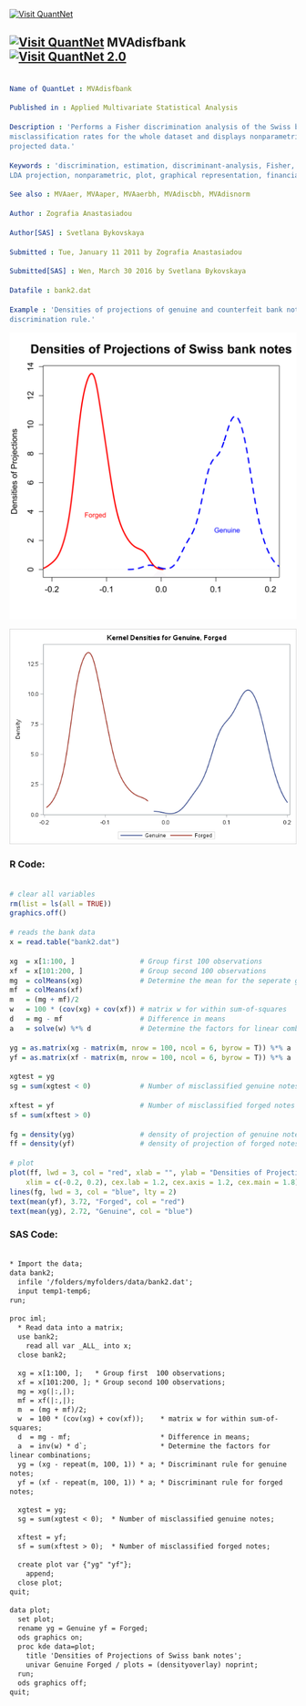
[<img src="https://github.com/QuantLet/Styleguide-and-FAQ/blob/master/pictures/banner.png" width="880" alt="Visit QuantNet">](http://quantlet.de/index.php?p=info)

## [<img src="https://github.com/QuantLet/Styleguide-and-Validation-procedure/blob/master/pictures/qloqo.png" alt="Visit QuantNet">](http://quantlet.de/) **MVAdisfbank** [<img src="https://github.com/QuantLet/Styleguide-and-Validation-procedure/blob/master/pictures/QN2.png" width="60" alt="Visit QuantNet 2.0">](http://quantlet.de/d3/ia)

```yaml

Name of QuantLet : MVAdisfbank

Published in : Applied Multivariate Statistical Analysis

Description : 'Performs a Fisher discrimination analysis of the Swiss bank notes, computes the
misclassification rates for the whole dataset and displays nonparametric density estimates of the
projected data.'

Keywords : 'discrimination, estimation, discriminant-analysis, Fisher, density, projection, Fisher
LDA projection, nonparametric, plot, graphical representation, financial, sas'

See also : MVAaer, MVAaper, MVAaerbh, MVAdiscbh, MVAdisnorm

Author : Zografia Anastasiadou

Author[SAS] : Svetlana Bykovskaya

Submitted : Tue, January 11 2011 by Zografia Anastasiadou

Submitted[SAS] : Wen, March 30 2016 by Svetlana Bykovskaya

Datafile : bank2.dat

Example : 'Densities of projections of genuine and counterfeit bank notes by Fisher''''s
discrimination rule.'

```

![Picture1](MVAdisfbank.png)

![Picture2](MVAdisfbank_sas.png)


### R Code:
```r

# clear all variables
rm(list = ls(all = TRUE))
graphics.off()

# reads the bank data
x = read.table("bank2.dat")

xg  = x[1:100, ]                # Group first 100 observations    
xf  = x[101:200, ]              # Group second 100 observations
mg  = colMeans(xg)              # Determine the mean for the seperate groups and overall sample
mf  = colMeans(xf)
m   = (mg + mf)/2
w   = 100 * (cov(xg) + cov(xf)) # matrix w for within sum-of-squares
d   = mg - mf                   # Difference in means
a   = solve(w) %*% d            # Determine the factors for linear combinations

yg = as.matrix(xg - matrix(m, nrow = 100, ncol = 6, byrow = T)) %*% a  # Discriminant rule for genuine notes
yf = as.matrix(xf - matrix(m, nrow = 100, ncol = 6, byrow = T)) %*% a  # Discriminant rule for forged notes

xgtest = yg
sg = sum(xgtest < 0)            # Number of misclassified genuine notes

xftest = yf                     # Number of misclassified forged notes
sf = sum(xftest > 0)

fg = density(yg)                # density of projection of genuine notes
ff = density(yf)                # density of projection of forged notes

# plot
plot(ff, lwd = 3, col = "red", xlab = "", ylab = "Densities of Projections", main = "Densities of Projections of Swiss bank notes", 
    xlim = c(-0.2, 0.2), cex.lab = 1.2, cex.axis = 1.2, cex.main = 1.8)
lines(fg, lwd = 3, col = "blue", lty = 2)
text(mean(yf), 3.72, "Forged", col = "red")
text(mean(yg), 2.72, "Genuine", col = "blue")

```

### SAS Code:
```sas

* Import the data;
data bank2;
  infile '/folders/myfolders/data/bank2.dat';
  input temp1-temp6;
run;

proc iml;
  * Read data into a matrix;
  use bank2;
    read all var _ALL_ into x; 
  close bank2;
  
  xg = x[1:100, ];   * Group first  100 observations;
  xf = x[101:200, ]; * Group second 100 observations;
  mg = xg(|:,|);
  mf = xf(|:,|);
  m  = (mg + mf)/2;
  w  = 100 * (cov(xg) + cov(xf));    * matrix w for within sum-of-squares;
  d  = mg - mf;                      * Difference in means;
  a  = inv(w) * d`;                  * Determine the factors for linear combinations;
  yg = (xg - repeat(m, 100, 1)) * a; * Discriminant rule for genuine notes;
  yf = (xf - repeat(m, 100, 1)) * a; * Discriminant rule for forged notes;
  
  xgtest = yg;
  sg = sum(xgtest < 0);  * Number of misclassified genuine notes;
  
  xftest = yf;
  sf = sum(xftest > 0);  * Number of misclassified forged notes;

  create plot var {"yg" "yf"};
    append;
  close plot;
quit;

data plot;
  set plot;
  rename yg = Genuine yf = Forged;
  ods graphics on;
  proc kde data=plot;
    title 'Densities of Projections of Swiss bank notes';
    univar Genuine Forged / plots = (densityoverlay) noprint;
  run;
  ods graphics off;
quit;




```
